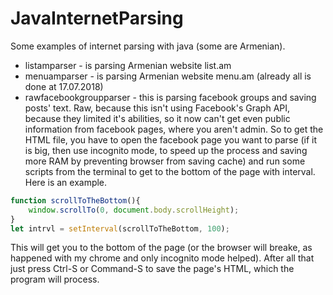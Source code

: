 # JavaInternetParsing
Some examples of internet parsing with java (some are Armenian).
* listamparser - is parsing Armenian website list.am
* menuamparser - is parsing Armenian website menu.am (already all is done at 17.07.2018)
* rawfacebookgroupparser - this is parsing facebook groups and saving posts' text. Raw, because this isn't using Facebook's Graph API, because they limited it's abilities, so it now can't get even public information from facebook pages, where you aren't admin. So to get the HTML file, you have to open the facebook page you want to parse (if it is big, then use incognito mode, to speed up the process and saving more RAM by preventing browser from saving cache) and run some scripts from the terminal to get to the bottom of the page with interval.
Here is an example.
```javascript
function scrollToTheBottom(){
    window.scrollTo(0, document.body.scrollHeight);
}
let intrvl = setInterval(scrollToTheBottom, 100);
```
This will get you to the bottom of the page (or the browser will breake, as happened with my chrome and only incognito mode helped). After all that just press Ctrl-S or Command-S to save the page's HTML, which the program will process.

